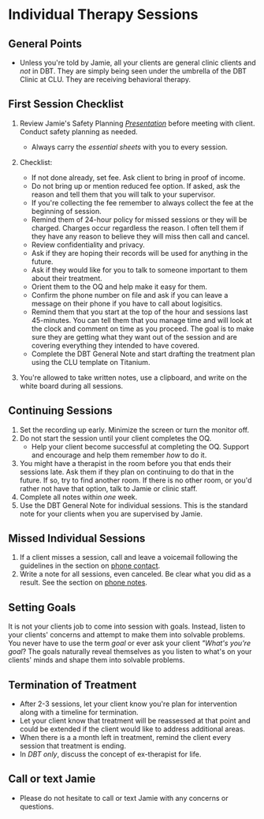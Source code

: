 # Individual Therapy Sessions

## General Points

* Unless you're told by Jamie, all your clients are general clinic clients and _not_ in DBT.  They are simply being seen under the umbrella of the DBT Clinic at CLU.  They are receiving behavioral therapy.

## First Session Checklist

1. Review Jamie's Safety Planning _[Presentation](https://speakerdeck.com/jdbedics/clu-clinic-orientation-on-safety-planning)_ before meeting with client.  Conduct safety planning as needed. 
    * Always carry the *essential sheets* with you to every session.
2. Checklist:
    * If not done already, set fee. Ask client to bring in proof of income.
    * Do not bring up or mention reduced fee option. If asked, ask the reason and tell them that you will talk to your supervisor.
    * If you're collecting the fee remember to always collect the fee at the beginning of session.
    * Remind them of 24-hour policy for missed sessions or they will be charged.  Charges occur regardless the reason. I often tell them if they have any reason to believe they will miss then call and cancel. 
    * Review confidentiality and privacy.  
    * Ask if they are hoping their records will be used for anything in the future.
    * Ask if they would like for you to talk to someone important to them about their treatment.
    * Orient them to the OQ and help make it easy for them. 
    * Confirm the phone number on file and ask if you can leave a message on their phone if you have to call about logisitics.
    * Remind them that you start at the top of the hour and sessions last 45-minutes.  You can tell them that you manage time and will look at the clock and comment on time as you proceed.  The goal is to make sure they are getting what they want out of the session and are covering everything they intended to have covered.
    * Complete the DBT General Note and start drafting the treatment plan using the CLU template on Titanium.

3. You're allowed to take written notes, use a clipboard, and write on the white board during all sessions.  

## Continuing Sessions

1. Set the recording up early.  Minimize the screen or turn the monitor off.
2. Do not start the session until your client completes the OQ.  
    * Help your client become successful at completing the OQ. Support and encourage and help them remember _how_ to do it. 
3. You might have a therapist in the room before you that ends their sessions late.  Ask them if they plan on continuing to do that in the future.  If so, try to find another room.  If there is no other room, or you'd rather not have that option, talk to Jamie or clinic staff.
4. Complete all notes within *one* week. 
5. Use the DBT General Note for individual sessions.  This is the standard note for your clients when you are supervised by Jamie. 

## Missed Individual Sessions

1. If a client misses a session, call and leave a voicemail following the guidelines in the section on [phone contact](phone-contact-with-clients.html).
2. Write a note for all sessions, even canceled.  Be clear what you did as a result. See the section on [phone notes](phone-contact-with-clients.html).
  

## Setting Goals

It is not your clients job to come into session with goals.  Instead, listen to your clients' concerns and attempt to make them into solvable problems. You never have to use the term _goal_ or ever ask your client _"What's you're goal_?  The goals naturally reveal themselves as you listen to what's on your clients' minds and shape them into solvable problems.

## Termination of Treatment

* After 2-3 sessions, let your client know you're plan for intervention along with a timeline for termination.
* Let your client know that treatment will be reassessed at that point and could be extended if the client would like to address additional areas.
* When there is a a month left in treatment, remind the client every session that treatment is ending. 
* In _DBT only_, discuss the concept of ex-therapist for life. 

## Call or text Jamie

* Please do not hesitate to call or text Jamie with any concerns or questions.
